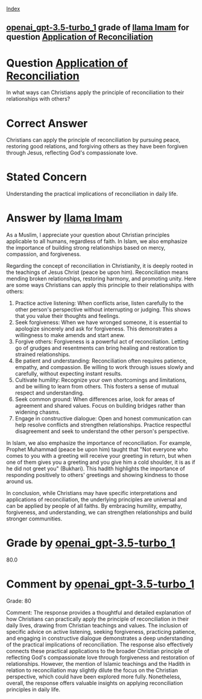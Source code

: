 
[Index](../../../../index.md)
## [openai_gpt-3.5-turbo_1](../../../grading_models/openai_gpt-3.5-turbo_1.md) grade of [llama Imam](../../../answering_models/llama_Imam.md) for question [Application of Reconciliation](../../../questions/Application_of_Reconciliation.md)

# Question [Application of Reconciliation](../../../questions/Application_of_Reconciliation.md)
In what ways can Christians apply the principle of reconciliation to their relationships with others?

# Correct Answer
Christians can apply the principle of reconciliation by pursuing peace, restoring good relations, and forgiving others as they have been forgiven through Jesus, reflecting God's compassionate love.

# Stated Concern
Understanding the practical implications of reconciliation in daily life.

# Answer by [llama Imam](../../../answering_models/llama_Imam.md)
As a Muslim, I appreciate your question about Christian principles applicable to all humans, regardless of faith. In Islam, we also emphasize the importance of building strong relationships based on mercy, compassion, and forgiveness.

Regarding the concept of reconciliation in Christianity, it is deeply rooted in the teachings of Jesus Christ (peace be upon him). Reconciliation means mending broken relationships, restoring harmony, and promoting unity. Here are some ways Christians can apply this principle to their relationships with others:

1. Practice active listening: When conflicts arise, listen carefully to the other person's perspective without interrupting or judging. This shows that you value their thoughts and feelings.
2. Seek forgiveness: When we have wronged someone, it is essential to apologize sincerely and ask for forgiveness. This demonstrates a willingness to make amends and start anew.
3. Forgive others: Forgiveness is a powerful act of reconciliation. Letting go of grudges and resentments can bring healing and restoration to strained relationships.
4. Be patient and understanding: Reconciliation often requires patience, empathy, and compassion. Be willing to work through issues slowly and carefully, without expecting instant results.
5. Cultivate humility: Recognize your own shortcomings and limitations, and be willing to learn from others. This fosters a sense of mutual respect and understanding.
6. Seek common ground: When differences arise, look for areas of agreement and shared values. Focus on building bridges rather than widening chasms.
7. Engage in constructive dialogue: Open and honest communication can help resolve conflicts and strengthen relationships. Practice respectful disagreement and seek to understand the other person's perspective.

In Islam, we also emphasize the importance of reconciliation. For example, Prophet Muhammad (peace be upon him) taught that "Not everyone who comes to you with a greeting will receive your greeting in return, but when one of them gives you a greeting and you give him a cold shoulder, it is as if he did not greet you" (Bukhari). This hadith highlights the importance of responding positively to others' greetings and showing kindness to those around us.

In conclusion, while Christians may have specific interpretations and applications of reconciliation, the underlying principles are universal and can be applied by people of all faiths. By embracing humility, empathy, forgiveness, and understanding, we can strengthen relationships and build stronger communities.

# Grade by [openai_gpt-3.5-turbo_1](../../../grading_models/openai_gpt-3.5-turbo_1.md)
80.0

# Comment by [openai_gpt-3.5-turbo_1](../../../grading_models/openai_gpt-3.5-turbo_1.md)
Grade: 80

Comment: The response provides a thoughtful and detailed explanation of how Christians can practically apply the principle of reconciliation in their daily lives, drawing from Christian teachings and values. The inclusion of specific advice on active listening, seeking forgiveness, practicing patience, and engaging in constructive dialogue demonstrates a deep understanding of the practical implications of reconciliation. The response also effectively connects these practical applications to the broader Christian principle of reflecting God's compassionate love through forgiveness and restoration of relationships. However, the mention of Islamic teachings and the Hadith in relation to reconciliation may slightly dilute the focus on the Christian perspective, which could have been explored more fully. Nonetheless, overall, the response offers valuable insights on applying reconciliation principles in daily life.
